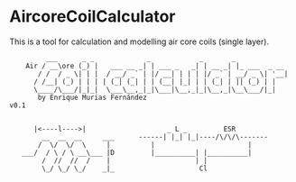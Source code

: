 # AircoreCoilCalculator
This is a tool for calculation and modelling air core coils (single layer).

             ___      _ _             _            _       _
        Air / __\ore (_) |   ___ __ _| | ___ _   _| | __ _| |_ ___  _ __
           / /  / _ \| | |  / __/ _` | |/ __| | | | |/ _` | __/ _ \| '__|
          / /__| (_) | | | | (_| (_| | | (__| |_| | | (_| | || (_) | |
          \____/\___/|_|_|  \___\__,_|_|\___|\__,_|_|\__,_|\__\___/|_|
           by Enrique Murias Fernández                                 v0.1


~~~~~~~~~~~~~~~~~~~~~~~~~~~~~~~~~~~~~~~~~~~~~~~~~~~~~~~~~~~~~

      |<----l---->|                    _ L _         ESR
        __  __  __     ___      ------| |_| |_|----/\/\/\-------
       /  \/  \/  \     |          |                       |
   ___/  / \ / \ __\___ |D         |__________| |__________|
        /  //  //  /    |                     | |
        \_/ \_/ \_/    _|_                     Cl

